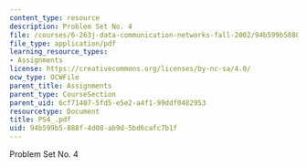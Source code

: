 ```yaml
---
content_type: resource
description: Problem Set No. 4
file: /courses/6-263j-data-communication-networks-fall-2002/94b599b5888f4d08ab9d5bd6cafc7b1f_PS4_.pdf
file_type: application/pdf
learning_resource_types:
- Assignments
license: https://creativecommons.org/licenses/by-nc-sa/4.0/
ocw_type: OCWFile
parent_title: Assignments
parent_type: CourseSection
parent_uid: 6cf71407-5fd5-e5e2-a4f1-99ddf0482953
resourcetype: Document
title: PS4_.pdf
uid: 94b599b5-888f-4d08-ab9d-5bd6cafc7b1f
---
```

Problem Set No. 4